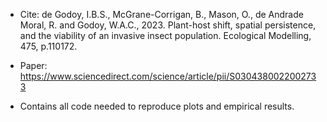 - Cite: de Godoy, I.B.S., McGrane-Corrigan, B., Mason, O., de Andrade Moral, R. and Godoy, W.A.C., 2023. Plant-host shift, spatial persistence, and the viability of an invasive insect population. Ecological Modelling, 475, p.110172.

- Paper: https://www.sciencedirect.com/science/article/pii/S0304380022002733 

- Contains all code needed to reproduce plots and empirical results.
